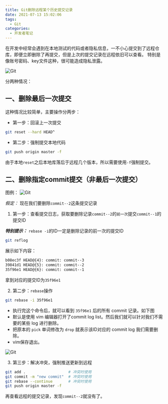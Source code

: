 ```yaml
---
title: Git删除远程某个历史提交记录
date: 2021-07-13 15:02:06
tags:
  - Git
categories:
  - 开发者笔记
---
```


在开发中经常会遇到在本地测试的代码或者隐私信息，一不小心提交到了远程仓库，即便立即删除了再提交，但是上次的提交记录在远程依旧可以查看。 特别是像账号密码、key文件这种，很可能造成隐私泄露。

![Git](//tiven.cn/assets/img/img-git-logo.jpg)

<!-- more -->

分两种情况：

## 一、删除最后一次提交

这种情况比较简单，主要操作分两步：

* 第一步：回滚上一次提交

```bash
git reset --hard HEAD^
```

* 第二步：强制提交本地代码

```bash
git push origin master -f
```
由于本地`reset`之后本地库落后于远程几个版本，所以需要使用`-f`强制提交。

## 二、删除指定commit提交（非最后一次提交）

图例：
![Git](//tiven.cn/assets/img/img-git-commit-01.jpg)

*假定：* 现在我们要删除`commit--2`这条提交记录

1. 第一步：查看提交日志，获取要删除记录`commit--2`的`前一次`提交`commit--1`的提交ID

***特别提示：*** `rebase -i`的ID一定是删除记录的前一次的提交ID

```bash
git reflog
```

展示如下内容：

```bash
b08ec3f HEAD@{4}: commit: commit--3
39841d1 HEAD@{5}: commit: commit--2
35f96e1 HEAD@{6}: commit: commit--1
```

拿到对应的提交ID为`35f96e1`

2. 第二步：`rebase`操作

```bash
git rebase -i 35f96e1
```

* 执行完这个命令后，就可以看到 `35f96e1` 后的所有 commit 记录。如下图
* 默认是使用 vim 编辑器打开了commit log list。然后我们就可以针对我们不需要的某些 log 进行删除。
* 把原本的 `pick` 单词修改为 `drop` 就表示该ID对应的 commit log 我们需要删除。
* vim保存退出。

![Git](//tiven.cn/assets/img/img-git-commit-02.png)


3. 第三步：解决冲突，强制推送更新到远程

```bash
git add .                   # 冲突时使用
git commit -m "new commit"  # 冲突时使用
git rebase --continue       # 冲突时使用
git push origin master -f
```

再查看远程的提交记录，发现`commit--2`就没有了。

